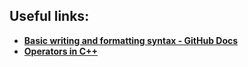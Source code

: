 
## Useful links:
- [**Basic writing and formatting syntax - GitHub Docs**](https://docs.github.com/en/github/writing-on-github/getting-started-with-writing-and-formatting-on-github/basic-writing-and-formatting-syntax)
- [**Operators in C++**](https://www.tutorialspoint.com/cplusplus/cpp_operators.htm)
